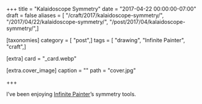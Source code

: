 +++
title = "Kalaidoscope Symmetry"
date = "2017-04-22 00:00:00-07:00"
draft = false
aliases = [ "/craft/2017/kalaidoscope-symmetry/", "/2017/04/22/kalaidoscope-symmetry/", "/post/2017/04/kalaidoscope-symmetry/",]

[taxonomies]
category = [ "post",]
tags = [ "drawing", "Infinite Painter", "craft",]

[extra]
card = "_card.webp"

[extra.cover_image]
caption = ""
path = "cover.jpg"

+++

I’ve been enjoying [Infinite Painter](http://www.seanbrakefield.com/painter.html)’s symmetry tools.